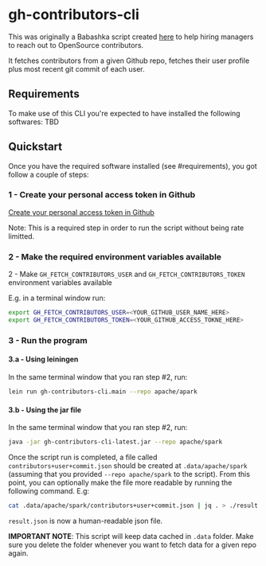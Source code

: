 # gh-contributors-cli

This was originally a Babashka script created [here](https://gist.github.com/cesarcneto/f25207f22e6e49d22df011169fb47a49) to help hiring managers to reach out to OpenSource contributors.

It fetches contributors from a given Github repo, fetches their user profile plus most recent git commit of each user.

## Requirements

To make use of this CLI you're expected to have installed the following softwares:
TBD

## Quickstart

Once you have the required software installed (see #requirements), you got follow a couple of steps:

### 1 - Create your personal access token in Github

[Create your personal access token in Github](https://docs.github.com/en/authentication/keeping-your-account-and-data-secure/creating-a-personal-access-token)

Note: This is a required step in order to run the script without being rate limitted.

### 2 - Make the required environment variables available

2 - Make `GH_FETCH_CONTRIBUTORS_USER` and `GH_FETCH_CONTRIBUTORS_TOKEN` environment variables available

E.g. in a terminal window run:
```bash
export GH_FETCH_CONTRIBUTORS_USER=<YOUR_GITHUB_USER_NAME_HERE>
export GH_FETCH_CONTRIBUTORS_TOKEN=<YOUR_GITHUB_ACCESS_TOKNE_HERE>
```

### 3 - Run the program

#### 3.a - Using leiningen

In the same terminal window that you ran step #2, run:

```bash
lein run gh-contributors-cli.main --repo apache/apark
```

#### 3.b - Using the jar file

In the same terminal window that you ran step #2, run:

```bash
java -jar gh-contributors-cli-latest.jar --repo apache/spark
```

Once the script run is completed, a file called `contributors+user+commit.json` should be created at `.data/apache/spark` (assuming that you provided `--repo apache/spark` to the script). From this point, you can optionally make the file more readable by running the following command. E.g:

```bash
cat .data/apache/spark/contributors+user+commit.json | jq . > ./result.json
```

`result.json` is now a human-readable json file.

**IMPORTANT NOTE**: This script will keep data cached in `.data` folder. Make sure you delete the folder whenever you want to fetch data for a given repo again.